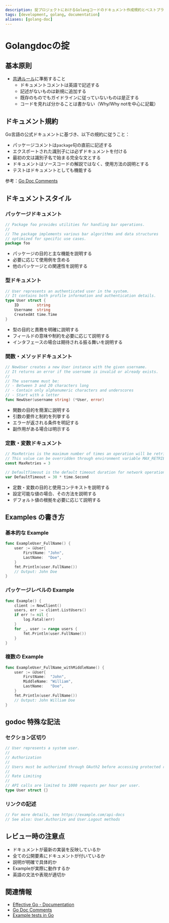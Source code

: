```yaml
---
description: 掟プロジェクトにおけるGolangコードのドキュメント作成規約とベストプラクティス
tags: [development, golang, documentation]
aliases: [golang-doc]
---
```


# Golangdocの掟

## 基本原則

- [共通ルール](../doc_comment.md)に準拠すること
  - ドキュメントコメントは英語で記述する
  - 記述がないものは新規に追加する
  - 既存のものでもガイドラインに従っていないものは是正する
  - コードを見れば分かることは書かない（Why/Why notを中心に記載）

## ドキュメント規約

Go言語の公式ドキュメントに基づき、以下の規約に従うこと：

- パッケージコメントは`package`句の直前に記述する
- エクスポートされた識別子には必ずドキュメントを付ける
- 最初の文は識別子名で始まる完全な文とする
- ドキュメントはソースコードの解説ではなく、使用方法の説明とする
- テストはドキュメントとしても機能する

参考：[Go Doc Comments](https://go.dev/doc/comment)

## ドキュメントスタイル

### パッケージドキュメント

```go
// Package foo provides utilities for handling bar operations.
//
// The package implements various bar algorithms and data structures
// optimized for specific use cases.
package foo
```

- パッケージの目的と主な機能を説明する
- 必要に応じて使用例を含める
- 他のパッケージとの関連性を説明する

### 型ドキュメント

```go
// User represents an authenticated user in the system.
// It contains both profile information and authentication details.
type User struct {
    ID        string
    Username  string
    CreatedAt time.Time
}
```

- 型の目的と責務を明確に説明する
- フィールドの意味や制約を必要に応じて説明する
- インタフェースの場合は期待される振る舞いを説明する

### 関数・メソッドドキュメント

```go
// NewUser creates a new User instance with the given username.
// It returns an error if the username is invalid or already exists.
//
// The username must be:
// - Between 3 and 20 characters long
// - Contain only alphanumeric characters and underscores
// - Start with a letter
func NewUser(username string) (*User, error)
```

- 関数の目的を簡潔に説明する
- 引数の要件と制約を列挙する
- エラーが返される条件を明記する
- 副作用がある場合は明示する

### 定数・変数ドキュメント

```go
// MaxRetries is the maximum number of times an operation will be retried.
// This value can be overridden through environment variable MAX_RETRIES.
const MaxRetries = 3

// DefaultTimeout is the default timeout duration for network operations.
var DefaultTimeout = 30 * time.Second
```

- 定数・変数の目的と使用コンテキストを説明する
- 設定可能な値の場合、その方法を説明する
- デフォルト値の根拠を必要に応じて説明する

## Examples の書き方

### 基本的な Example

```go
func ExampleUser_FullName() {
    user := &User{
        FirstName: "John",
        LastName:  "Doe",
    }
    fmt.Println(user.FullName())
    // Output: John Doe
}
```

### パッケージレベルの Example

```go
func Example() {
    client := NewClient()
    users, err := client.ListUsers()
    if err != nil {
        log.Fatal(err)
    }
    for _, user := range users {
        fmt.Println(user.FullName())
    }
}
```

### 複数の Example

```go
func ExampleUser_FullName_withMiddleName() {
    user := &User{
        FirstName:  "John",
        MiddleName: "William",
        LastName:   "Doe",
    }
    fmt.Println(user.FullName())
    // Output: John William Doe
}
```

## godoc 特殊な記法

### セクション区切り

```go
// User represents a system user.
//
// Authorization
//
// Users must be authorized through OAuth2 before accessing protected resources.
//
// Rate Limiting
//
// API calls are limited to 1000 requests per hour per user.
type User struct {}
```

### リンクの記述

```go
// For more details, see https://example.com/api-docs
// See also: User.Authorize and User.Logout methods
```

## レビュー時の注意点

- ドキュメントが最新の実装を反映しているか
- 全ての公開要素にドキュメントが付いているか
- 説明が明確で具体的か
- Exampleが実際に動作するか
- 英語の文法や表現が適切か

## 関連情報

- [Effective Go - Documentation](https://go.dev/doc/effective_go#commentary)
- [Go Doc Comments](https://go.dev/doc/comment)
- [Example tests in Go](https://pkg.go.dev/testing#hdr-Examples)

